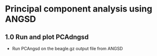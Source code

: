 # Principal component analysis using ANGSD 

## 1.0 Run and plot PCAdngsd 
 - Run PCAngsd on the beagle.gz output file from ANGSD 
